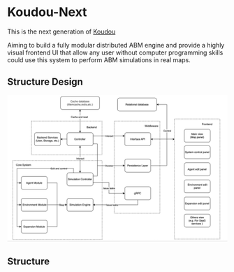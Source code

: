 # Koudou-Next

This is the next generation of [Koudou](https://github.com/caranha/Koudou)  

Aiming to build a fully modular distributed ABM engine and provide a highly visual frontend UI that allow any user without computer programming skills could use this system to perform ABM simulations in real maps.

## Structure Design
![diagram of system structure](Documents/assets/System%20Structure.png)

## Structure
